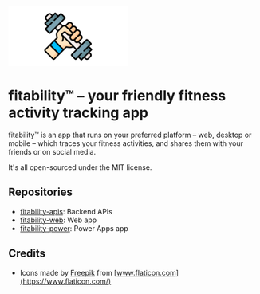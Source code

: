 <div>
    <img src="https://raw.githubusercontent.com/fitability/.github/main/assets/github-repo-3840x1920.png" width="240" height="120">
</div>

# fitability:tm: &ndash; your friendly fitness activity tracking app #

fitability:tm: is an app that runs on your preferred platform &ndash; web, desktop or mobile &ndash; which traces your fitness activities, and shares them with your friends or on social media.

It's all open-sourced under the MIT license.


## Repositories ##

* [fitability-apis](https://github.com/fitability/fitability-apis): Backend APIs
* [fitability-web](https://github.com/fitability/fitability-web): Web app
* [fitability-power](https://github.com/fitability/fitability-power): Power Apps app


## Credits ##

* Icons made by [Freepik](https://www.flaticon.com/authors/freepik) from [www.flaticon.com](https://www.flaticon.com/)
